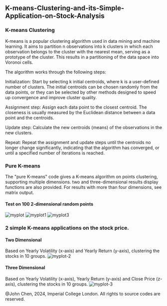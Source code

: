## K-means-Clustering-and-its-Simple-Application-on-Stock-Analysis

### K-means Clustering

K-means is a popular clustering algorithm used in data mining and machine learning. It aims to partition n observations into k clusters in which each observation belongs to the cluster with the nearest mean, serving as a prototype of the cluster. This results in a partitioning of the data space into Voronoi cells.

The algorithm works through the following steps:

Initialization: Start by selecting k initial centroids, where k is a user-defined number of clusters. The initial centroids can be chosen randomly from the data points, or they can be selected by other methods designed to speed up convergence and improve cluster quality.

Assignment step: Assign each data point to the closest centroid. The closeness is usually measured by the Euclidean distance between a data point and the centroids.

Update step: Calculate the new centroids (means) of the observations in the new clusters.

Repeat: Repeat the assignment and update steps until the centroids no longer change significantly, indicating that the algorithm has converged, or until a specified number of iterations is reached.

### Pure K-means

The "pure K-means" code gives a K-means algorithm on points clustering, supporting multiple dimensions.
two and three-dimensional results display functions are also provided. For results with more than four dimensions, see matrix output.

#### Test on 100 2-dimensional random points
![myplot](https://github.com/ANewGitHuber/K-means-clustering-and-its-simple-application-on-stock-analysis/assets/88078123/4f43cc13-265a-4fff-bbab-174165259d56)
![myplot1](https://github.com/ANewGitHuber/K-means-clustering-and-its-simple-application-on-stock-analysis/assets/88078123/ed5d9fcf-cf7b-49ed-bbdd-fe06316b043c)
![myplot3](https://github.com/ANewGitHuber/K-means-clustering-and-its-simple-application-on-stock-analysis/assets/88078123/b54185db-db80-4406-9fb4-3191a2617f7f)


### 2 simple K-means applications on the stock price.

#### Two Dimensional
Based on Yearly Volatility (x-axis) and Yearly Return (y-axis), clustering the stocks in 10 groups.
![myplot-2](https://github.com/ANewGitHuber/K-means-clustering-and-its-simple-application-on-stock-analysis/assets/88078123/7b330052-f6e5-4e4a-b59d-2e7c4c2ff6b6)

#### Three Dimensional
Based on Yearly Volatility (x-axis), Yearly Return (y-axis) and Close Price (z-axis), clustering the stocks in 10 groups.
![myplot-3](https://github.com/ANewGitHuber/K-means-clustering-and-its-simple-application-on-stock-analysis/assets/88078123/7e703d2f-f39e-4ee5-8bab-bc39468dec69)


@John Chen, 2024, Imperial College London. All rights to source codes are reserved.
